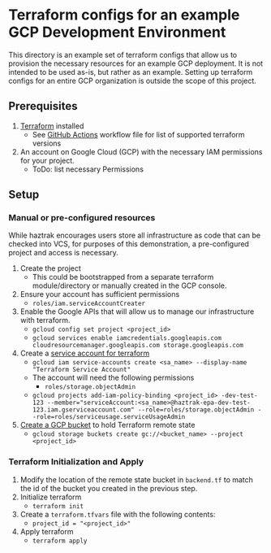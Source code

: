 # Terraform configs for an example GCP Development Environment

This directory is an example set of terraform configs that allow us to provision the necessary resources for an example GCP deployment. It is not intended to be used as-is, but rather as an example. Setting up terraform configs for an entire GCP organization is outside the scope of this project.

## Prerequisites

1. [Terraform](https://www.terraform.io/downloads.html) installed
   - See [GitHub Actions](/.github/workflows) workflow file for list of supported terraform versions
2. An account on Google Cloud (GCP) with the necessary IAM permissions for your project.
   - ToDo: list necessary Permissions

## Setup

### Manual or pre-configured resources

While haztrak encourages users store all infrastructure as code that can be checked into VCS,
for purposes of this demonstration, a pre-configured project and access is necessary.

1. Create the project
   - This could be bootstrapped from a separate terraform module/directory or manually created in the GCP console.
2. Ensure your account has sufficient permissions
   - `roles/iam.serviceAccountCreater`
3. Enable the Google APIs that will allow us to manage our infrastructure with terraform.
   - `gcloud config set project <project_id>`
   - `gcloud services enable iamcredentials.googleapis.com cloudresourcemanager.googleapis.com storage.googleapis.com`
4. Create a [service account for terraform](https://cloud.google.com/iam/docs/service-accounts-create)
   - `gcloud iam service-accounts create <sa_name> --display-name "Terraform Service Account"`
   - The account will need the following permissions
     - `roles/storage.objectAdmin`
   - `gcloud projects add-iam-policy-binding <project_id> -dev-test-123 --member="serviceAccount:<sa_name>@haztrak-epa-dev-test-123.iam.gserviceaccount.com" --role=roles/storage.objectAdmin --role=roles/serviceusage.serviceUsageAdmin`
5. [Create a GCP bucket](https://cloud.google.com/storage/docs/creating-buckets#storage-create-bucket-cli) to hold Terraform remote state
   - `gcloud storage buckets create gc://<bucket_name> --project <project_id>`

### Terraform Initialization and Apply

1. Modify the location of the remote state bucket in `backend.tf` to match the id of the bucket you created in the previous step.
2. Initialize terraform
   - `terraform init`
3. Create a `terraform.tfvars` file with the following contents:
   - `project_id = "<project_id>"`
4. Apply terraform
   - `terraform apply`
